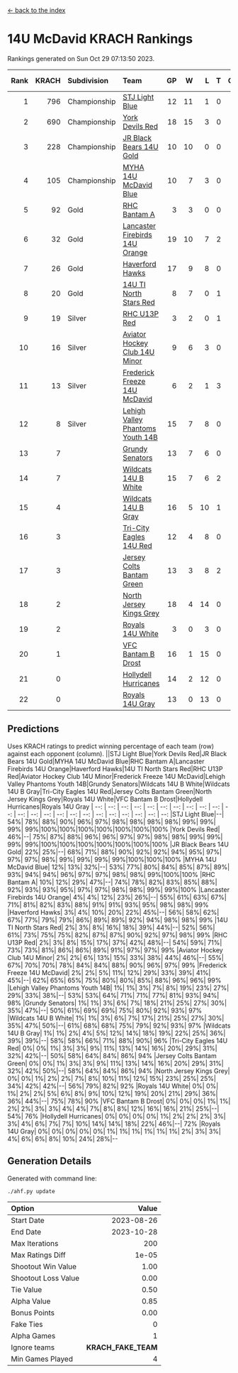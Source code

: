 [<- back to the index](readme.md)
# 14U McDavid KRACH Rankings
Rankings generated on Sun Oct 29 07:13:50 2023.

Rank|KRACH|Subdivision|Team|GP|W|L|T|OTW|OTL|SoS|Exp Wins|Win Diff
---:|---:|:---|:---|---:|---:|---:|---:|---:|---:|---:|---:|---:
1|796|Championship|[STJ Light Blue](https://gamesheetstats.com/seasons/3659/teams/140639/schedule)|12|11|1|0|0|0|121|11.8|-0.0
2|690|Championship|[York Devils Red](https://gamesheetstats.com/seasons/3659/teams/140644/schedule)|18|15|3|0|0|0|507|15.8|-0.0
3|228|Championship|[JR Black Bears 14U Gold](https://gamesheetstats.com/seasons/3659/teams/140633/schedule)|10|10|0|0|0|0|3|10.9|0.0
4|105|Championship|[MYHA 14U McDavid Blue](https://gamesheetstats.com/seasons/3659/teams/140636/schedule)|10|7|3|0|0|0|142|7.8|-0.0
5|92|Gold|[RHC Bantam A](https://gamesheetstats.com/seasons/3659/teams/140618/schedule)|3|3|0|0|0|0|4|3.9|0.0
6|32|Gold|[Lancaster Firebirds 14U Orange](https://gamesheetstats.com/seasons/3659/teams/140634/schedule)|19|10|7|2|0|0|174|11.9|0.0
7|26|Gold|[Haverford Hawks](https://gamesheetstats.com/seasons/3659/teams/140630/schedule)|17|9|8|0|0|0|193|9.9|0.0
8|20|Gold|[14U TI North Stars Red](https://gamesheetstats.com/seasons/3659/teams/140626/schedule)|8|7|0|1|0|0|2|8.4|0.0
9|19|Silver|[RHC U13P Red](https://gamesheetstats.com/seasons/3659/teams/140619/schedule)|3|2|0|1|0|0|4|3.4|0.0
10|16|Silver|[Aviator Hockey Club 14U Minor](https://gamesheetstats.com/seasons/3659/teams/140627/schedule)|9|6|3|0|0|0|35|6.9|0.0
11|13|Silver|[Frederick Freeze 14U McDavid](https://gamesheetstats.com/seasons/3659/teams/140628/schedule)|6|2|1|3|0|0|14|4.4|0.0
12|8|Silver|[Lehigh Valley Phantoms Youth 14B](https://gamesheetstats.com/seasons/3659/teams/140635/schedule)|15|7|8|0|1|1|108|7.9|0.0
13|7||[Grundy Senators](https://gamesheetstats.com/seasons/3659/teams/140629/schedule)|13|7|6|0|0|0|39|7.9|0.0
14|7||[Wildcats 14U B White](https://gamesheetstats.com/seasons/3659/teams/140643/schedule)|15|7|6|2|1|1|55|8.9|0.0
15|4||[Wildcats 14U B Gray](https://gamesheetstats.com/seasons/3659/teams/140642/schedule)|16|5|10|1|0|0|69|6.4|0.0
16|3||[Tri-City Eagles 14U Red](https://gamesheetstats.com/seasons/3659/teams/140640/schedule)|12|4|8|0|1|0|169|4.9|0.0
17|3||[Jersey Colts Bantam Green](https://gamesheetstats.com/seasons/3659/teams/140632/schedule)|13|3|8|2|0|0|62|4.9|0.0
18|2||[North Jersey Kings Grey](https://gamesheetstats.com/seasons/3659/teams/140637/schedule)|18|4|14|0|1|0|25|4.9|0.0
19|2||[Royals 14U White](https://gamesheetstats.com/seasons/3659/teams/140620/schedule)|3|0|3|0|0|1|347|0.9|0.0
20|1||[VFC Bantam B Drost](https://gamesheetstats.com/seasons/3659/teams/140641/schedule)|16|1|15|0|0|1|180|1.9|0.0
21|0||[Hollydell Hurricanes](https://gamesheetstats.com/seasons/3659/teams/140631/schedule)|14|2|12|0|0|0|55|2.9|0.0
22|0||[Royals 14U Gray](https://gamesheetstats.com/seasons/3659/teams/140638/schedule)|13|0|13|0|0|0|58|0.9|0.0

## Predictions
Uses KRACH ratings to predict winning percentage of each team (row) against each opponent (column).
||STJ Light Blue|York Devils Red|JR Black Bears 14U Gold|MYHA 14U McDavid Blue|RHC Bantam A|Lancaster Firebirds 14U Orange|Haverford Hawks|14U TI North Stars Red|RHC U13P Red|Aviator Hockey Club 14U Minor|Frederick Freeze 14U McDavid|Lehigh Valley Phantoms Youth 14B|Grundy Senators|Wildcats 14U B White|Wildcats 14U B Gray|Tri-City Eagles 14U Red|Jersey Colts Bantam Green|North Jersey Kings Grey|Royals 14U White|VFC Bantam B Drost|Hollydell Hurricanes|Royals 14U Gray
| --: | --: | --: | --: | --: | --: | --: | --: | --: | --: | --: | --: | --: | --: | --: | --: | --: | --: | --: | --: | --: | --: | --: 
|STJ Light Blue|--| 54%| 78%| 88%| 90%| 96%| 97%| 98%| 98%| 98%| 98%| 99%| 99%| 99%| 99%|100%|100%|100%|100%|100%|100%|100%
|York Devils Red| 46%|--| 75%| 87%| 88%| 96%| 96%| 97%| 97%| 98%| 98%| 99%| 99%| 99%| 99%|100%|100%|100%|100%|100%|100%|100%
|JR Black Bears 14U Gold| 22%| 25%|--| 68%| 71%| 88%| 90%| 92%| 92%| 94%| 95%| 97%| 97%| 97%| 98%| 99%| 99%| 99%| 99%|100%|100%|100%
|MYHA 14U McDavid Blue| 12%| 13%| 32%|--| 53%| 77%| 80%| 84%| 85%| 87%| 89%| 93%| 94%| 94%| 96%| 97%| 97%| 98%| 98%| 99%|100%|100%
|RHC Bantam A| 10%| 12%| 29%| 47%|--| 74%| 78%| 82%| 83%| 85%| 88%| 92%| 93%| 93%| 95%| 97%| 97%| 98%| 98%| 99%| 99%|100%
|Lancaster Firebirds 14U Orange|  4%|  4%| 12%| 23%| 26%|--| 55%| 61%| 63%| 67%| 71%| 81%| 82%| 83%| 88%| 91%| 91%| 93%| 95%| 98%| 98%| 99%
|Haverford Hawks|  3%|  4%| 10%| 20%| 22%| 45%|--| 56%| 58%| 62%| 67%| 77%| 79%| 79%| 86%| 89%| 89%| 92%| 94%| 98%| 98%| 99%
|14U TI North Stars Red|  2%|  3%|  8%| 16%| 18%| 39%| 44%|--| 52%| 56%| 61%| 73%| 75%| 75%| 82%| 87%| 87%| 90%| 92%| 97%| 98%| 99%
|RHC U13P Red|  2%|  3%|  8%| 15%| 17%| 37%| 42%| 48%|--| 54%| 59%| 71%| 73%| 73%| 81%| 86%| 86%| 89%| 91%| 97%| 97%| 99%
|Aviator Hockey Club 14U Minor|  2%|  2%|  6%| 13%| 15%| 33%| 38%| 44%| 46%|--| 55%| 67%| 70%| 70%| 78%| 84%| 84%| 88%| 90%| 96%| 97%| 99%
|Frederick Freeze 14U McDavid|  2%|  2%|  5%| 11%| 12%| 29%| 33%| 39%| 41%| 45%|--| 62%| 65%| 65%| 75%| 80%| 80%| 85%| 88%| 96%| 96%| 99%
|Lehigh Valley Phantoms Youth 14B|  1%|  1%|  3%|  7%|  8%| 19%| 23%| 27%| 29%| 33%| 38%|--| 53%| 53%| 64%| 71%| 71%| 77%| 81%| 93%| 94%| 98%
|Grundy Senators|  1%|  1%|  3%|  6%|  7%| 18%| 21%| 25%| 27%| 30%| 35%| 47%|--| 50%| 61%| 69%| 69%| 75%| 80%| 92%| 93%| 97%
|Wildcats 14U B White|  1%|  1%|  3%|  6%|  7%| 17%| 21%| 25%| 27%| 30%| 35%| 47%| 50%|--| 61%| 68%| 68%| 75%| 79%| 92%| 93%| 97%
|Wildcats 14U B Gray|  1%|  1%|  2%|  4%|  5%| 12%| 14%| 18%| 19%| 22%| 25%| 36%| 39%| 39%|--| 58%| 58%| 66%| 71%| 88%| 90%| 96%
|Tri-City Eagles 14U Red|  0%|  0%|  1%|  3%|  3%|  9%| 11%| 13%| 14%| 16%| 20%| 29%| 31%| 32%| 42%|--| 50%| 58%| 64%| 84%| 86%| 94%
|Jersey Colts Bantam Green|  0%|  0%|  1%|  3%|  3%|  9%| 11%| 13%| 14%| 16%| 20%| 29%| 31%| 32%| 42%| 50%|--| 58%| 64%| 84%| 86%| 94%
|North Jersey Kings Grey|  0%|  0%|  1%|  2%|  2%|  7%|  8%| 10%| 11%| 12%| 15%| 23%| 25%| 25%| 34%| 42%| 42%|--| 56%| 79%| 82%| 92%
|Royals 14U White|  0%|  0%|  1%|  2%|  2%|  5%|  6%|  8%|  9%| 10%| 12%| 19%| 20%| 21%| 29%| 36%| 36%| 44%|--| 75%| 78%| 90%
|VFC Bantam B Drost|  0%|  0%|  0%|  1%|  1%|  2%|  2%|  3%|  3%|  4%|  4%|  7%|  8%|  8%| 12%| 16%| 16%| 21%| 25%|--| 54%| 76%
|Hollydell Hurricanes|  0%|  0%|  0%|  0%|  1%|  2%|  2%|  2%|  3%|  3%|  4%|  6%|  7%|  7%| 10%| 14%| 14%| 18%| 22%| 46%|--| 72%
|Royals 14U Gray|  0%|  0%|  0%|  0%|  0%|  1%|  1%|  1%|  1%|  1%|  1%|  2%|  3%|  3%|  4%|  6%|  6%|  8%| 10%| 24%| 28%|--

## Generation Details

Generated with command line:
```
./ahf.py update
```

| Option | Value |
| :----- | ----: |
| Start Date | 2023-08-26 |
| End Date | 2023-10-28 |
| Max Iterations | 200 |
| Max Ratings Diff | 1e-05 |
| Shootout Win Value | 1.00 |
| Shootout Loss Value | 0.00 |
| Tie Value | 0.50 |
| Alpha Value | 0.85 |
| Bonus Points | 0.00 |
| Fake Ties | 0 |
| Alpha Games | 1 |
| Ignore teams | __KRACH_FAKE_TEAM__ |
| Min Games Played | 4 |

